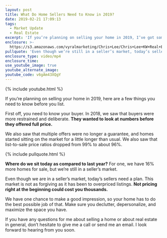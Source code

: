 ```yaml
---
layout: post
title: What Do Home Sellers Need to Know in 2019?
date: 2019-02-21 17:09:13
tags:
  - Market Update
  - Real Estate
excerpt: 'If you’re planning on selling your home in 2019, I’ve got some advice for you.'
enclosure: >-
  https://s3.amazonaws.com/vyralmarketing/Chris+Lee/Chris+Lee+KW+Real+Estate+_+What+Do+Home+Sellers+Need+to+Know+in+2019_.mp4
pullquote: 'Even though we’re still in a seller’s market, today’s sellers need a plan.'
enclosure_type: video/mp4
enclosure_time:
use_youtube_image: true
youtube_alternate_image:
youtube_code: v6gAm43XQgY
---
```


{% include youtube.html %}

If you’re planning on selling your home in 2019, here are a few things you need to know before you list.

First off, you need to know your buyer. In 2018, we saw that buyers were more restrained and deliberate. **They wanted to look at numbers before they offered full price.&nbsp;**

We also saw that multiple offers were no longer a guarantee, and homes started sitting on the market for a little longer than usual. We also saw that list-to-sale price ratios dropped from 99% to about 96%.

{% include pullquote.html %}

**Where do we sit today as compared to last year?** For one, we have 16% more homes for sale, but we’re still in a seller’s market.&nbsp;

Even though we are in a seller’s market, today’s sellers need a plan. This market is not as forgiving as it has been to overpriced listings. **Not pricing right at the beginning could cost you thousands.**

We have one chance to make a good impression, so your home has to do the best possible job of that. Make sure you declutter, depersonalize, and maximize the space you have.

If you have any questions for me about selling a home or about real estate in general, don’t hesitate to give me a call or send me an email. I look forward to hearing from you soon.
